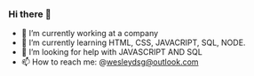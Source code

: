### Hi there 👋


- 🔭 I’m currently working at a company
- 🌱 I’m currently learning HTML, CSS, JAVACRIPT, SQL, NODE.
- 🤔 I’m looking for help with JAVASCRIPT AND SQL
- 📫 How to reach me: @wesleydsg@outlook.com
